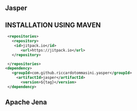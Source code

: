 ## Jasper
## INSTALLATION USING MAVEN


```xml
 <repositories>
   <repository>
    <id>jitpack.io</id>
       <url>https://jitpack.io</url>
   </repository>

 </repositories>
<dependency>
   <groupId>com.github.riccardotommasini.yasper</groupId>
     <artifactId>jasper</artifactId>
       <version>${tag}</version>
 </dependency>
```

## Apache Jena




